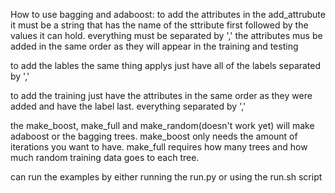 How to use bagging and adaboost:
to add the attributes in the add_attrubute it must be a string that 
has the name of the sttribute first followed by the values it can hold.
everything must be separated by ','
the attributes mus be added in the same order as they will appear in
the training and testing

to add the lables the same thing applys just have all of the labels 
separated by ','

to add the training just have the attributes in the same order as they
were added and have the label last. everything separated by ','

the make_boost, make_full and make_random(doesn't work yet) will make
adaboost or the bagging trees.
make_boost only needs the amount of iterations you want to have.
make_full requires how many trees and how much random training data
goes to each tree.

can run the examples by either running the run.py or using the 
run.sh script
